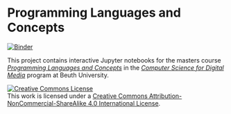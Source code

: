 # Programming Languages and Concepts

[![Binder](https://mybinder.org/badge_logo.svg)](https://mybinder.org/v2/gh/monofon/plc-notebooks/master)

This project contains interactive Jupyter notebooks for the masters course
[*Programming Languages and
Concepts*](https://tramberend.beuth-hochschule.de/course/plc/) in the [*Computer
Science for Digital Media*](https://www.beuth-hochschule.de/m-mi) program at
Beuth University.

<a rel="license" href="http://creativecommons.org/licenses/by-nc-sa/4.0/"><img alt="Creative Commons License" style="border-width:0" src="https://i.creativecommons.org/l/by-nc-sa/4.0/88x31.png" /></a><br />This
work is licensed under a
<a rel="license" href="http://creativecommons.org/licenses/by-nc-sa/4.0/">Creative
Commons Attribution-NonCommercial-ShareAlike 4.0 International License</a>.
